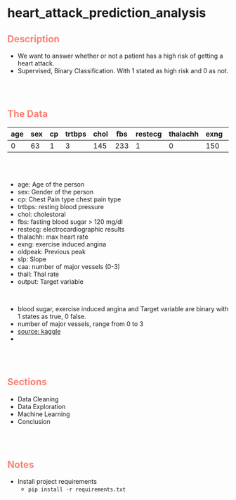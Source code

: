 # heart_attack_prediction_analysis


## __<font color='salmon'> Description </font>__

* We want to answer whether or not a patient has a high risk of getting a heart attack.
* Supervised, Binary Classification. With 1 stated as high risk and 0 as not.

<br>
<br>

## __<font color='salmon'> The Data</font>__
| age | sex | cp | trtbps | chol | fbs | restecg | thalachh | exng | oldpeak | slp | caa | thall | output |	
| --- | --- | --- | --- | --- | --- | --- | --- | --- | --- | --- | --- | --- | --- |
|0	|63| 1	|3	|145|	233|	1	|0	|150|	0	|2.3	|0	|0	|1|	1|

<br>
<br>

* age: Age of the person
* sex: Gender of the person 
* cp: Chest Pain type chest pain type 
* trtbps: resting blood pressure
* chol: cholestoral
* fbs: fasting blood sugar > 120 mg/dl
* restecg: electrocardiographic results
* thalachh: max heart rate
* exng: exercise induced angina
* oldpeak: Previous peak
* slp: Slope
* caa: number of major vessels (0-3)
* thall: Thal rate
* output: Target variable

<br>

* blood sugar, exercise induced angina and Target variable are binary with 1 states as true, 0 false.
* number of major vessels, range from 0 to 3
* [source: kaggle](https://www.kaggle.com/rashikrahmanpritom/heart-attack-analysis-prediction-dataset)
* 
<br>
<br>

## __<font color='salmon'> Sections </font>__


* Data Cleaning
* Data Exploration
* Machine Learning
* Conclusion
<br>
<br>

## __<font color='salmon'> Notes</font>__
* Install project requirements
   * `pip install -r requirements.txt` 
